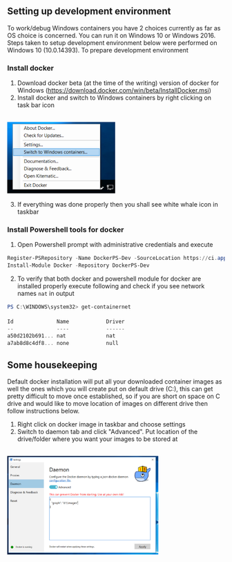 ## Setting up development environment
To work/debug Windows containers you have 2 choices currently as far as OS choice is concerned. You can run it on Windows 10 or Windows 2016. Steps taken to setup development environment below were performed on Windows 10 (10.0.14393).
To prepare development environment
### Install docker
1. Download docker beta (at the time of the writing) version of docker for Windows (https://download.docker.com/win/beta/InstallDocker.msi)
2. Install docker and switch to Windows containers by right clicking on task bar icon
<BR>
<img src="images/capture.png" width="250">
<BR>

3. If everything was done properly then you shall see white whale icon in taskbar

### Install Powershell tools for docker

1. Open Powershell prompt with administrative credentials and execute

```powershell
Register-PSRepository -Name DockerPS-Dev -SourceLocation https://ci.appveyor.com/nuget/docker-powershell-dev
Install-Module Docker -Repository DockerPS-Dev
```

2. To verify that both docker and powershell module for docker are installed properly execute following and check if you see network names `nat` in output

```powershell
PS C:\WINDOWS\system32> get-containernet

Id              Name            Driver
--              ----            ------
a50d2102b691... nat             nat
a7ab8d8c4df8... none            null
```

## Some housekeeping

Default docker installation will put all your downloaded container images as well the ones which you will create put on default drive (C:\), 
this can get pretty difficult to move once established, so if you are short on space on C drive and would like to move
location of images on different drive then follow instructions below.

1. Right click on docker image in taskbar and choose settings
2. Switch to daemon tab and click "Advanced". Put location of the drive/folder where you want your images to be stored at

<BR>
<img src="images/Capture1.PNG" width="350">
<BR>

